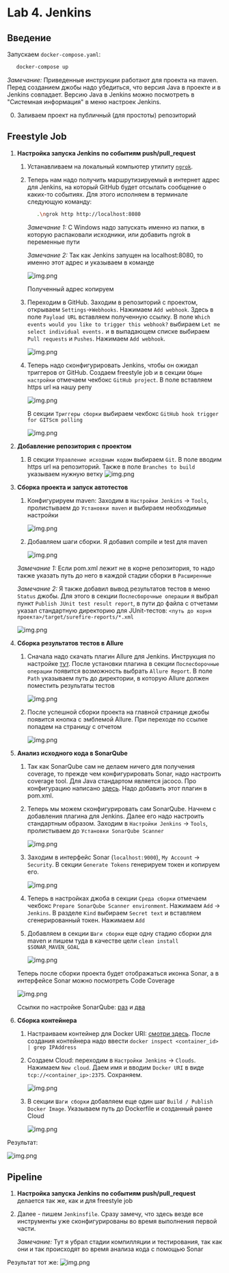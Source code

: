# Lab 4. Jenkins

## Введение

Запускаем `docker-compose.yaml`:
```bash
   docker-compose up
```

*Замечание:* Приведенные инструкции работают для проекта на maven. Перед созданием джобы надо убедиться, что версия Java в проекте и в Jenkins совпадает. Версию Java в Jenkins можно посмотреть в "Системная информация" в меню настроек Jenkins.

0. Заливаем проект на публичный (для простоты) репозиторий

## Freestyle Job

1. **Настройка запуска Jenkins по событиям push/pull_request**
   1. Устанавливаем на локальный компьютер утилиту [`ngrok`](https://dashboard.ngrok.com/get-started/setup/windows).
   2. Теперь нам надо получить маршрутизируемый в интернет адрес для Jenkins, на который GitHub будет отсылать сообщение о каких-то событиях. Для этого исполняем в терминале следующую команду:
      ```bash
         .\ngrok http http://localhost:8080
      ```
      *Замечание 1:* С Windows надо запускать именно из папки, в которую распаковали исходники, или добавить ngrok в переменные пути
      
      *Замечание 2:* Так как Jenkins запущен на localhost:8080, то именно этот адрес и указываем в команде
      
      ![img.png](images/nkrok.png)
      
      Полученный адрес копируем
   3. Переходим в GitHub. Заходим в репозиторий с проектом, открываем `Settings`->`Webhooks`. Нажимаем `Add webhook`. Здесь в поле `Payload URL` вставляем полученную ссылку. В поле `Which events would you like to trigger this webhook?` выбираем `Let me select individual events.` и в выпадающем списке выбираем `Pull requests` и `Pushes`. Нажимаем `Add webhook`.
      
      ![img.png](images/webhook.png)
   4. Теперь надо сконфигурировать Jenkins, чтобы он ожидал триггеров от GitHub. Создаем freestyle job и в секции `Общие настройки` отмечаем чекбокс `GitHub project`. В поле вставляем https url на нашу репу
      
      ![img.png](images/common_settings.png)
      
      В секции `Триггеры сборки` выбираем чекбокс `GitHub hook trigger for GITScm polling`
      
      ![img.png](images/build_triggers.png)
2. **Добавление репозитория с проектом**
   1. В секции `Управление исходным кодом` выбираем `Git`. В поле вводим https url на репозиторий. Также в поле `Branches to build` указываем нужную ветку
      ![img.png](images/add_repo.png)
3. **Сборка проекта и запуск автотестов**
   1. Конфигурируем maven: Заходим в `Настройки Jenkins` -> `Tools`, пролистываем до `Установки maven` и выбираем необходимые настройки
      
      ![img.png](images/configure_maven.png)
   2. Добавляем шаги сборки. Я добавил compile и test для maven
      
      ![img.png](images/compile_test_steps.png)
   
   *Замечание 1:* Если pom.xml лежит не в корне репозитория, то надо также указать путь до него в каждой стадии сборки в `Расширенные`
   
   *Замечание 2:* Я также добавил вывод результатов тестов в меню `Status` джобы. Для этого в секции `Послесборочные операции` я выбрал пункт `Publish JUnit test result report`, в пути до файла с отчетами указал стандартную директорию для JUnit-тестов: `<путь до корня проекта>/target/surefire-reports/*.xml`
   
   ![img.png](images/publish_unit_tests.png)
4. **Сборка результатов тестов в Allure**
   1. Сначала надо скачать плагин Allure для Jenkins. Инструкция по настройке [тут](https://allurereport.org/docs/integrations-jenkins/#_1-install-the-plugin). После установки плагина в секции `Послесборочные операции` появится возможность выбрать `Allure Report`. В поле `Path` указываем путь до директории, в которую Allure должен поместить результаты тестов
      
      ![img.png](images/allure.png)
   2. После успешной сборки проекта на главной странице джобы появится кнопка с эмблемой Allure. При переходе по ссылке попадем на страницу с отчетом
      
      ![img.png](images/allure_results.png)
5. **Анализ исходного кода в SonarQube**
   1. Так как SonarQube сам не делаем ничего для получения coverage, то прежде чем конфигурировать Sonar, надо настроить coverage tool. Для Java стандартом является jacoco. Про конфигурацию написано [здесь](https://dev.to/amalja0/how-to-sonarqube-code-coverage-in-jenkins-with-maven-project-3bb6). Надо добавить этот плагин в pom.xml.
   2. Теперь мы можем сконфигурировать сам SonarQube. Начнем с добавления плагина для Jenkins. Далее его надо настроить стандартным образом. Заходим в `Настройки Jenkins` -> `Tools`, пролистываем до `Установки SonarQube Scanner`
      
      ![img.png](images/sonar_install.png)
   3. Заходим в интерфейс Sonar (`localhost:9000`), `My Account` -> `Security`. В секции `Generate Tokens` генерируем токен и копируем его.
      
      ![img.png](images/sonar_token.png)
   4. Теперь в настройках джоба в секции `Среда сборки` отмечаем чекбокс `Prepare SonarQube Scanner environment`. Нажимаем `Add` -> `Jenkins`. В разделе `Kind` выбираем `Secret text` и вставляем сгенерированный токен. Нажимаем `Add`
   5. Добавляем в секции `Шаги сборки` еще одну стадию сборки для maven и пишем туда в качестве цели `clean install $SONAR_MAVEN_GOAL`
     
      ![img.png](images/maven_sonar.png)
   
   Теперь после сборки проекта будет отображаться иконка Sonar, а в интерфейсе Sonar можно посмотреть Code Coverage
   
   ![img.png](images/sonar_coverage.png)

   Ссылки по настройке SonarQube: [раз](https://docs.sonarsource.com/sonarqube-server/8.9/analyzing-source-code/scanners/sonarscanner-for-jenkins/) и [два](https://www.geeksforgeeks.org/how-to-integrate-sonarqube-with-jenkins/)
6. **Сборка контейнера**
   1. Настраиваем контейнер для Docker URI: [смотри здесь](https://hub.docker.com/r/alpine/socat/). После создания контейнера надо ввести `docker inspect <container_id> | grep IPAddress`
   2. Создаем Cloud: переходим в `Настройки Jenkins` -> `Clouds`. Нажимаем `New cloud`. Даем имя и вводим `Docker URI` в виде `tcp://<container_ip>:2375`. Сохраняем.

      ![img.png](images/cloud.png)
   3. В секции `Шаги сборки` добавляем еще один шаг `Build / Publish Docker Image`. Указываем путь до Dockerfile и созданный ранее Cloud

      ![img.png](images/docker.png)

Результат:

![img.png](images/result_freestyle.png)

## Pipeline

1. **Настройка запуска Jenkins по событиям push/pull_request** делается так же, как и для freestyle job
2. Далее - пишем `Jenkinsfile`. Сразу замечу, что здесь везде все инструменты уже сконфигурированы во время выполнения первой части. 

   *Замечание:* Тут я убрал стадии компилляции и тестирования, так как они и так происходят во время анализа кода с помощью Sonar

Результат тот же:
![img.png](images/result_pipeline.png)